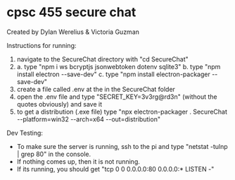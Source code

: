 # cpsc 455 secure chat
Created by Dylan Werelius & Victoria Guzman
 
Instructions for running:

1. navigate to the SecureChat directory with "cd SecureChat"
2. a. type "npm i ws bcryptjs jsonwebtoken dotenv sqlite3"
   b. type "npm install electron --save-dev"
   c. type "npm install electron-packager --save-dev"
3. create a file called .env at the in the SecureChat folder
4. open the .env file and type "SECRET_KEY=3v3rg@rd3n" (without the quotes obviously) and save it
5. to get a distribution (.exe file) type "npx electron-packager . SecureChat --platform=win32 --arch=x64 --out=distribution"

Dev Testing:
- To make sure the server is running, ssh to the pi and type "netstat -tulnp | grep 80" in the console.
- If nothing comes up, then it is not running.
- If its running, you should get "tcp    0   0 0.0.0.0:80         0.0.0.0:*        LISTEN      -"
